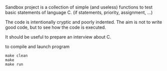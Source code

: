 Sandbox project is a collection of simple (and useless) functions to test basic statements of language C.
(if statements, priority, assignment, ...)

The code is intentionally cryptic and poorly indented.
The aim is not to write good code, but to see how the code is executed.


It should be useful to prepare an interview about C.

to compile and launch program
```
make clean
make
make run
```

